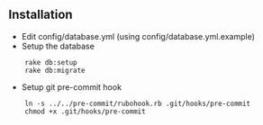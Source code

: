 ## Installation

* Edit config/database.yml (using config/database.yml.example)
* Setup the database

```shell
    rake db:setup
    rake db:migrate
```

* Setup git pre-commit hook
```shell
    ln -s ../../pre-commit/rubohook.rb .git/hooks/pre-commit
    chmod +x .git/hooks/pre-commit
```

